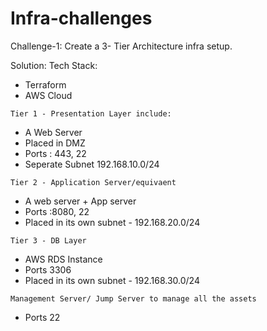 # Infra-challenges

Challenge-1:
Create a 3- Tier Architecture infra setup.

Solution:
Tech Stack:
 - Terraform
  - AWS Cloud
  
```Tier 1 - Presentation Layer include:```
   - A Web Server 
   - Placed in DMZ
   - Ports : 443, 22
   - Seperate Subnet 192.168.10.0/24
   
 ```Tier 2 - Application Server/equivaent```
   - A web server + App server
   - Ports :8080, 22
   - Placed in its own subnet - 192.168.20.0/24
   
 ```Tier 3 - DB Layer```
   - AWS RDS Instance
   - Ports 3306
   - Placed in its own subnet - 192.168.30.0/24
   
 ```Management Server/ Jump Server to manage all the assets```
   - Ports 22
  
   
